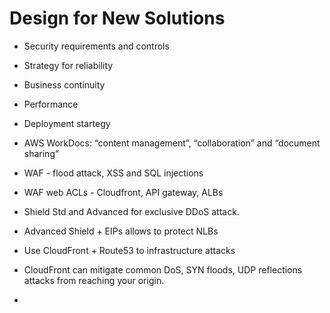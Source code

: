# Design for New Solutions
   - Security requirements and controls
   - Strategy for reliability
   - Business continuity
   - Performance
   - Deployment startegy

- AWS WorkDocs: “content management”, “collaboration” and “document sharing”
- WAF - flood attack, XSS and SQL injections
- WAF web ACLs - Cloudfront, API gateway, ALBs
- Shield Std and Advanced for exclusive DDoS attack.
- Advanced Shield + EIPs allows to protect NLBs
- Use CloudFront + Route53 to infrastructure attacks
- CloudFront can mitigate common DoS, SYN floods, UDP reflections attacks from reaching your origin.
-  